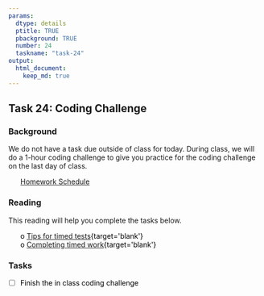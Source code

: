 ```yaml
---
params:
  dtype: details
  ptitle: TRUE
  pbackground: TRUE
  number: 24
  taskname: "task-24"
output:
  html_document:
    keep_md: true
---
```







## Task 24: Coding Challenge 
### Background 

We do not have a task due outside of class for today. During class, we will do a 1-hour coding challenge to give you practice for the coding challenge on the last day of class.

 * [Homework Schedule](../homework_schedule.html)




<style>
ul {
   color: black;
   list-style-type: none;
   list-style-position: outside;

}

</style>


### Reading

This reading will help you complete the tasks below.

* o [Tips for timed tests](https://atinursingblog.com/test-anxiety-timed-test-tips/){target='blank'}
* o [Completing timed work](https://www.unigo.com/admissions-advice/what-are-great-ways-to-manage-time-effectively-while-taking-standardized-tests/361/1){target='blank'}


### Tasks


* [ ] Finish the in class coding challenge


